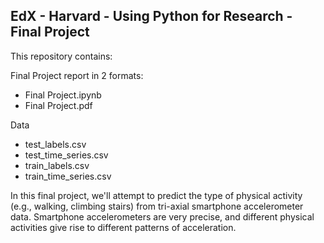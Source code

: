 ## EdX - Harvard - Using Python for Research - Final Project

This repository contains:

Final Project report in 2 formats:
- Final Project.ipynb
- Final Project.pdf

Data
- test_labels.csv
- test_time_series.csv
- train_labels.csv
- train_time_series.csv

In this final project, we'll attempt to predict the type of physical activity (e.g., walking, climbing stairs) from tri-axial smartphone accelerometer data. Smartphone accelerometers are very precise, and different physical activities give rise to different patterns of acceleration.
